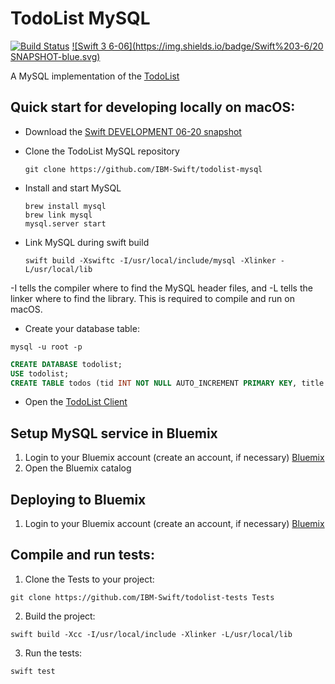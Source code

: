 # TodoList MySQL

[![Build Status](https://travis-ci.org/IBM-Swift/TodoList-MySQL.svg?branch=master)](https://travis-ci.org/IBM-Swift/TodoList-MySQL)
[![Swift 3 6-06](https://img.shields.io/badge/Swift%203-6/20 SNAPSHOT-blue.svg)](https://swift.org/download/#snapshots)

A MySQL implementation of the [TodoList](https://github.com/IBM-Swift/todolist-boilerplate)

## Quick start for developing locally on macOS:

- Download the [Swift DEVELOPMENT 06-20 snapshot](https://swift.org/download/#snapshots)
- Clone the TodoList MySQL repository 
 
  `git clone https://github.com/IBM-Swift/todolist-mysql`

- Install and start MySQL

  ```
  brew install mysql
  brew link mysql
  mysql.server start
  ```
  
- Link MySQL during swift build

  `swift build -Xswiftc -I/usr/local/include/mysql -Xlinker -L/usr/local/lib`

-I tells the compiler where to find the MySQL header files, and -L tells the linker where to find the library. This is required to compile and run on macOS.

- Create your database table:

 `mysql -u root -p`

  ```sql 
  CREATE DATABASE todolist;
  USE todolist;
  CREATE TABLE todos (tid INT NOT NULL AUTO_INCREMENT PRIMARY KEY, title TEXT, owner_id VARCHAR(256), completed INT, orderno INT);
  ```
 
- Open the [TodoList Client](http://www.todobackend.com/client/index.html?http://localhost:8090)

## Setup MySQL service in Bluemix

1. Login to your Bluemix account (create an account, if necessary)  [Bluemix](https://new-console.ng.bluemix.net/?direct=classic)
2. Open the Bluemix catalog 

## Deploying to Bluemix

1. Login to your Bluemix account (create an account, if necessary)  [Bluemix](https://new-console.ng.bluemix.net/?direct=classic)

## Compile and run tests:

1. Clone the Tests to your project:

  `git clone https://github.com/IBM-Swift/todolist-tests Tests`

2. Build the project: 

  `swift build -Xcc -I/usr/local/include -Xlinker -L/usr/local/lib`

3. Run the tests:

  `swift test`
